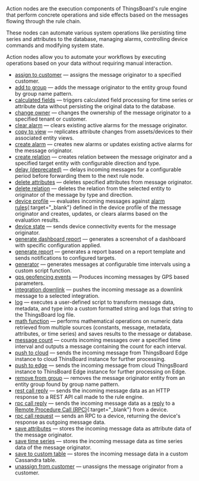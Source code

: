 Action nodes are the execution components of ThingsBoard's rule engine that perform concrete operations and side effects based on the messages flowing through the rule chain.

These nodes can automate various system operations like persisting time series and attributes to the database, managing alarms, controlling device commands and modifying system state. 

Action nodes allow you to automate your workflows by executing operations based on your data without requiring manual interaction.

- <span class="item-ce product-label-padding">[assign to customer](/docs/user-guide/rule-engine-2-0/nodes/action/assign-to-customer)</span> — assigns the message originator to a specified customer.
- <span class="item-pe product-label-padding">[add to group](/docs/user-guide/rule-engine-2-0/nodes/action/add-to-group)</span> — adds the message originator to the entity group found by group name pattern.
- [calculated fields](/docs/user-guide/rule-engine-2-0/nodes/action/calculated-fields) — triggers calculated field processing for time series or attribute data without persisting the original data to the database.
- <span class="item-pe product-label-padding">[change owner](/docs/user-guide/rule-engine-2-0/nodes/action/change-owner)</span> — changes the ownership of the message originator to a specified tenant or customer.
- [clear alarm](/docs/user-guide/rule-engine-2-0/nodes/action/clear-alarm) — clears existing active alarms for the message originator.
- [copy to view](/docs/user-guide/rule-engine-2-0/nodes/action/copy-to-view) — replicates attribute changes from assets/devices to their associated entity views.
- [create alarm](/docs/user-guide/rule-engine-2-0/nodes/action/create-alarm) — creates new alarms or updates existing active alarms for the message originator.
- [create relation](/docs/user-guide/rule-engine-2-0/nodes/action/create-relation) — creates relation between the message originator and a specified target entity with configurable direction and type.
- [delay (deprecated)](/docs/user-guide/rule-engine-2-0/nodes/action/delay) — delays incoming messages for a configurable period before forwarding them to the next rule node.
- [delete attributes](/docs/user-guide/rule-engine-2-0/nodes/action/delete-attributes) — deletes specified attributes from message originator.
- [delete relation](/docs/user-guide/rule-engine-2-0/nodes/action/delete-relation) — deletes the relation from the selected entity to originator of the message by type and direction.
- [device profile](/docs/user-guide/rule-engine-2-0/nodes/action/device-profile) — evaluates incoming messages against [alarm rules](/docs/{{docsPrefix}}/user-guide/device-profiles/#alarm-rules){:target="_blank"} defined in the device profile of the message originator and creates, updates, or clears alarms based on the evaluation results.
- [device state](/docs/user-guide/rule-engine-2-0/nodes/action/device-state) — sends device connectivity events for the message originator.
- <span class="item-pe product-label-padding">[generate dashboard report](/docs/user-guide/rule-engine-2-0/nodes/action/generate-dashboard-report)</span> — generates a screenshot of a dashboard with specific configuration applied.
- <span class="item-pe product-label-padding">[generate report](/docs/user-guide/rule-engine-2-0/nodes/action/generate-report)</span> — generates a report based on a report template and sends notifications to configured targets.
- [generator](/docs/user-guide/rule-engine-2-0/nodes/action/generator) — generates messages at configurable time intervals using a custom script function.
- [gps geofencing events](/docs/user-guide/rule-engine-2-0/nodes/action/gps-geofencing-events) — Produces incoming messages by GPS based parameters.
- <span class="item-pe product-label-padding">[integration downlink](/docs/user-guide/rule-engine-2-0/nodes/action/integration-downlink)</span> — pushes the incoming message as a downlink message to a selected integration.
- [log](/docs/user-guide/rule-engine-2-0/nodes/action/log) — executes a user-defined script to transform message data, metadata, and type into a custom formatted string and logs that string to the ThingsBoard log file.
- [math function](/docs/user-guide/rule-engine-2-0/nodes/action/math-function) — performs mathematical operations on numeric data retrieved from multiple sources (constants, message, metadata, attributes, or time series) and saves results to the message or database.
- [message count](/docs/user-guide/rule-engine-2-0/nodes/action/message-count) — counts incoming messages over a specified time interval and outputs a message containing the count for each interval.
- <span class="item-edge product-label-padding">[push to cloud](/docs/user-guide/rule-engine-2-0/nodes/action/push-to-cloud)</span> — sends the incoming message from ThingsBoard Edge instance to cloud ThinsBoard instance for further processing.
- [push to edge](/docs/user-guide/rule-engine-2-0/nodes/action/push-to-edge) — sends the incoming message from cloud ThingsBoard instance to ThinsBoard Edge instance for further processing on Edge.
- <span class="item-pe product-label-padding">[remove from group](/docs/user-guide/rule-engine-2-0/nodes/action/remove-from-group)</span> — removes the message originator entity from an entity group found by group name pattern.
- [rest call reply](/docs/user-guide/rule-engine-2-0/nodes/action/rest-call-reply) — sends the incoming message data as an HTTP response to a REST API call made to the rule engine.
- [rpc call reply](/docs/user-guide/rule-engine-2-0/nodes/action/rpc-call-reply) — sends the incoming message data as a [reply]((/docs/{{docsPrefix}}user-guide/rule-engine-2-0/tutorials/rpc-reply-tutorial)) to a [Remote Procedure Call (RPC)](/docs/{{docsPrefix}}user-guide/rpc){:target="_blank"} from a device.
- [rpc call request](/docs/user-guide/rule-engine-2-0/nodes/action/rpc-call-request) — sends an RPC to a device, returning the device's response as outgoing message data.
- [save attributes](/docs/user-guide/rule-engine-2-0/nodes/action/save-attributes) — stores the incoming message data as attribute data of the message originator.
- [save time series](/docs/user-guide/rule-engine-2-0/nodes/action/save-timeseries) — stores the incoming message data as time series data of the message originator.
- [save to custom table](/docs/user-guide/rule-engine-2-0/nodes/action/save-to-custom-table) — stores the incoming message data in a custom Cassandra table.
- <span class="item-ce product-label-padding">[unassign from customer](/docs/user-guide/rule-engine-2-0/nodes/action/unassign-from-customer)</span> — unassigns the message originator from a customer.
